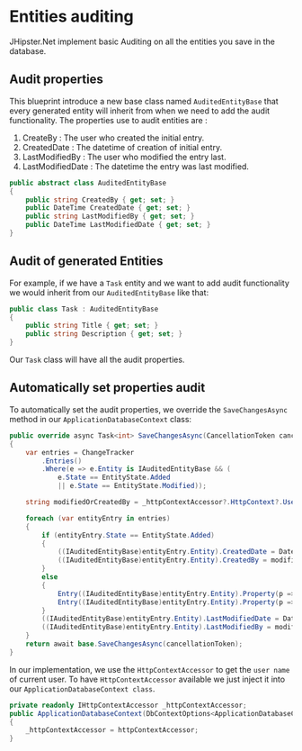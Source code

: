 # Entities auditing

JHipster.Net implement basic Auditing on all the entities you save in the database.

## Audit properties

This blueprint introduce a new base class named ```AuditedEntityBase``` that every generated entity will inherit from when we need to add the audit functionality. The properties use to audit entities are :

1. CreateBy : The user who created the initial entry.
2. CreatedDate : The datetime of creation of initial entry.
3. LastModifiedBy : The user who modified the entry last.
4. LastModifiedDate : The datetime the entry was last modified.

```csharp
public abstract class AuditedEntityBase
{
    public string CreatedBy { get; set; }
    public DateTime CreatedDate { get; set; }
    public string LastModifiedBy { get; set; }
    public DateTime LastModifiedDate { get; set; }
}
```
## Audit of generated Entities 

For example, if we have a ```Task``` entity and we want to add audit functionality we would inherit from our ```AuditedEntityBase``` like that:
```csharp
public class Task : AuditedEntityBase
{
    public string Title { get; set; }
    public string Description { get; set; }
}
```

Our ```Task``` class will have all the audit properties.

## Automatically set properties audit

To automatically set the audit properties, we override the ```SaveChangesAsync``` method in our ```ApplicationDatabaseContext``` class:

```csharp
public override async Task<int> SaveChangesAsync(CancellationToken cancellationToken = default(CancellationToken))
{
    var entries = ChangeTracker
        .Entries()
        .Where(e => e.Entity is IAuditedEntityBase && (
            e.State == EntityState.Added
            || e.State == EntityState.Modified));

    string modifiedOrCreatedBy = _httpContextAccessor?.HttpContext?.User?.Identity?.Name ?? "System";

    foreach (var entityEntry in entries)
    {
        if (entityEntry.State == EntityState.Added)
        {
            ((IAuditedEntityBase)entityEntry.Entity).CreatedDate = DateTime.Now;
            ((IAuditedEntityBase)entityEntry.Entity).CreatedBy = modifiedOrCreatedBy;
        }
        else
        {
            Entry((IAuditedEntityBase)entityEntry.Entity).Property(p => p.CreatedDate).IsModified = false;
            Entry((IAuditedEntityBase)entityEntry.Entity).Property(p => p.CreatedBy).IsModified = false;
        }
        ((IAuditedEntityBase)entityEntry.Entity).LastModifiedDate = DateTime.Now;
        ((IAuditedEntityBase)entityEntry.Entity).LastModifiedBy = modifiedOrCreatedBy;
    }
    return await base.SaveChangesAsync(cancellationToken);
}
```

In our implementation, we use the ```HttpContextAccessor``` to get the ```user name``` of current user. To have ```HttpContextAccessor``` available we just inject it into our ```ApplicationDatabaseContext class```.
```csharp
private readonly IHttpContextAccessor _httpContextAccessor;
public ApplicationDatabaseContext(DbContextOptions<ApplicationDatabaseContext> options, IHttpContextAccessor httpContextAccessor) : base(options)
{
    _httpContextAccessor = httpContextAccessor;
}
```